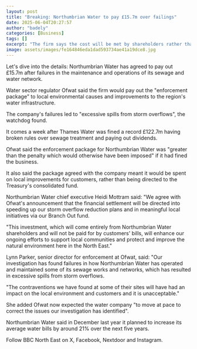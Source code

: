 ```yaml
---
layout: post
title: "Breaking: Northumbrian Water to pay £15.7m over failings"
date: 2025-06-04T20:27:57
author: "badely"
categories: [Business]
tags: []
excerpt: "The firm says the cost will be met by shareholders rather than increasing customers' bills."
image: assets/images/fe164846eda1dad593734ae41a19dce8.jpg
---
```


Let's dive into the details: Northumbrian Water has agreed to pay out £15.7m after failures in the maintenance and operations of its sewage and water network.

Water sector regulator Ofwat said the firm would pay out the "enforcement package" to local environmental causes and improvements to the region's water infrastructure.

The company's failures led to "excessive spills from storm overflows", the watchdog found.

It comes a week after Thames Water was fined a record £122.7m having broken rules over sewage treatment and paying out dividends.

Ofwat said the enforcement package for Northumbrian Water was "greater than the penalty which would otherwise have been imposed" if it had fined the business.

It also said the package agreed with the company meant it would be spent on local improvements for customers, rather than being directed to the Treasury's consolidated fund.

Northumbrian Water chief executive Heidi Mottram said: "We agree with Ofwat's announcement that the financial settlement will be directed into speeding up our storm overflow reduction plans and in meaningful local initiatives via our Branch Out fund.

"This investment, which will come entirely from Northumbrian Water shareholders and will not be paid for by customers' bills, will enhance our ongoing efforts to support local communities and protect and improve the natural environment here in the North East."

Lynn Parker, senior director for enforcement at Ofwat, said: "Our investigation has found failures in how Northumbrian Water has operated and maintained some of its sewage works and networks, which has resulted in excessive spills from storm overflows.

"The contraventions we have found at some of their sites will have had an impact on the local environment and customers and it is unacceptable."

She added Ofwat now expected the water company "to move at pace to correct the issues our investigation has identified".

Northumbrian Water said in December last year it planned to increase its average water bills by around 21% over the next five years.

Follow BBC North East on X, Facebook, Nextdoor and Instagram.

